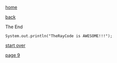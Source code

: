 [home](./page01.md)

[back](./page07.md)

The End

```
System.out.println("TheRayCode is AWESOME!!!");
```

[start over](./page01.md)



[page 9](./page09.md)
